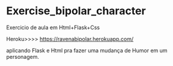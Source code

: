 # Exercise_bipolar_character
Exercicio de aula em Html+Flask+Css

Heroku>>>>  https://ravenabipolar.herokuapp.com/

aplicando Flask e Html pra fazer uma mudança de Humor em um personagem.
